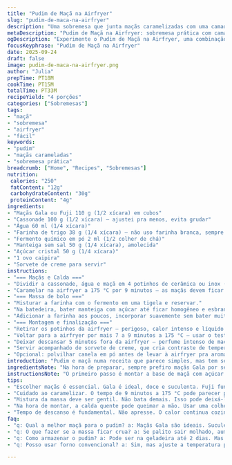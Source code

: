 ```yaml
---
title: "Pudim de Maçã na Airfryer"
slug: "pudim-de-maca-na-airfryer"
description: "Uma sobremesa que junta maçãs caramelizadas com uma camada de massa de bolo, tudo feito na airfryer. A maçã escolhida e os tempos de cozimento são cruciais para equilíbrio entre doce, textura e aroma. Alterei levemente a proporção do açúcar, substitui o bicarbonato por fermento químico para um crescimento mais uniforme, e mudou o tempo para evitar massa crua. O toque especial fica por conta da maçã Gala, que solta sucos que deixam tudo mais úmido. Finalize com sorvete de creme para contrapor quente e frio. Uma receita prática com técnicas para reconhecer o ponto com olhos, nariz e mãos."
metaDescription: "Pudim de Maçã na Airfryer: sobremesa prática com camadas de maçã caramelizada e massa de bolo, perfeita para aquecer o coração."
ogDescription: "Experimente o Pudim de Maçã na Airfryer, uma combinação irresistível de maçãs suculentas e bolo macio, perfeita para qualquer ocasião."
focusKeyphrase: "Pudim de Maçã na Airfryer"
date: 2025-09-24
draft: false
image: pudim-de-maca-na-airfryer.png
author: "Julia"
prepTime: PT18M
cookTime: PT15M
totalTime: PT33M
recipeYield: "4 porções"
categories: ["Sobremesas"]
tags:
- "maçã"
- "sobremesa"
- "airfryer"
- "fácil"
keywords:
- "pudim"
- "maçãs carameladas"
- "sobremesa prática"
breadcrumb: ["Home", "Recipes", "Sobremesas"]
nutrition: 
 calories: "250"
 fatContent: "12g"
 carbohydrateContent: "30g"
 proteinContent: "4g"
ingredients:
- "Maçãs Gala ou Fuji 110 g (1/2 xícara) em cubos"
- "Cassonade 100 g (1/2 xícara) — ajustei pra menos, evita grudar"
- "Água 60 ml (1/4 xícara)"
- "Farinha de trigo 38 g (1/4 xícara) — não uso farinha branca, sempre integral ou comum sem aditivos"
- "Fermento químico em pó 2 ml (1/2 colher de chá)"
- "Manteiga sem sal 50 g (1/4 xícara), amolecida"
- "Açúcar cristal 50 g (1/4 xícara)"
- "1 ovo caipira"
- "Sorvete de creme para servir"
instructions:
- "=== Maçãs e Calda ==="
- "Dividir a cassonade, água e maçã em 4 potinhos de cerâmica ou inox (180 ml)."
- "Caramelar na airfryer a 175 °C por 9 minutos — as maçãs devem ficar macias, a calda borbulhando e com cheiro de caramelo."
- "=== Massa de bolo ==="
- "Misturar a farinha com o fermento em uma tigela e reservar."
- "Na batedeira, bater manteiga com açúcar até ficar homogêneo e esbranquiçado. Juntar o ovo e bater mais até homogeneizar."
- "Adicionar a farinha aos poucos, incorporar suavemente sem bater muito pra não endurecer."
- "=== Montagem e finalização ==="
- "Retirar os potinhos da airfryer — perigoso, calor intenso e líquido fervendo. Com uma colher, distribuir a massa por cima das maçãs e da calda, cobrindo totalmente."
- "Voltar para a airfryer por mais 7 a 9 minutos a 175 °C — usar o teste do palito, deve sair limpo e massa firme ao toque. Massa úmida indica mais tempo."
- "Deixar descansar 5 minutos fora da airfryer — perfume intenso de maçã e manteiga quase queimando no ar round. Se retirar quente demais pode desmanchar."
- "Servir acompanhado de sorvete de creme, que cria contraste de temperatura e textura."
- "Opcional: polvilhar canela em pó antes de levar à airfryer pra aroma mais intenso."
introduction: "Pudim e maçã numa receita que parece simples, mas tem seus truques. Já fiz com várias maçãs; essa versão com maçã Gala e massa de bolo crescida na airfryer me conquistou. A textura da maçã precisa estar macia, mas não desmanchar, e a calda caramelizada deve borbulhar, dando aroma intenso. Bater manteiga e açúcar cria estrutura da massa, que sobe por cima como uma nuvem perfumada. A proximidade do cesto da airfryer ajuda a garantir o calor uniforme. O segredo é controlar o tempo olhando cor da massa, cheiro de caramelo e sensação tátil da massa ao toque. Servido com sorvete de creme, o contraste é conforto autêntico. Ideal pra quem tem pouco tempo e quer um doce que conversa com alma e experiência do cozinheiro. Sem enrolação e com técnica prática para domar a sobremesa."
ingredientsNote: "Na hora de preparar, sempre prefiro maçãs Gala por serem adocicadas sem exagero, ao contrário das Empire que podem ser mais ácidas e soltar menos suco. Cassonade é fundamental para o sabor caramelizado, mas dê uma maneirada pra massa não ficar encharcada demais. A água serve para dissolver o açúcar e ajudar no caramelo inicial, que devemos observar atentamente para que não passe demais — caramelo queimado amarga, e de menos, as maçãs ficam secas. Substituir bicarbonato por fermento feito diferença no crescimento e textura do bolo — mais macio e menos amargo. Manteiga sem sal ajuda no controle do tempero, principalmente quando usamos açúcar cristal ao invés de refinado. A escolha do ovo caipira é porque aumenta o sabor e liga melhor os ingredientes. Se não tiver airfryer, forno pré-aquecido a 180 °C funciona, mas o tempo e textura podem variar, fique de olho ao invés de só olhar relógio. Ramequins retos funcionam melhor e facilitam a retirada depois."
instructionsNote: "O primeiro passo é montar a base de maçã com açúcar e água direto nos potinhos. Usar temperatura média-alta na airfryer para o caramelo borbulhar é crucial. Fique perto; o cheiro forte de caramelo suave indica que a calda está no ponto — não deixe escurecer demais, porque depois a massa vai assar e pode queimar. Enquanto carameliza, misturar a farinha com fermento pra aumentar homogeneidade evita pontos de sabores metálicos do bicarbonato, que já usei e não volto mais. Bater manteiga e açúcar até ficar cremoso é o que cria a linguagem da massa. Incorporar o ovo só depois pra controlar emulsão e evitar separação do creme. Misturar a farinha com cuidado, sem bater demais, dá leveza e evita bola de massa ou bolo denso. Pôr a massa sobre a calda quente na hora exige cuidado para não queimar a mão, mas isso é o que cria contraste visual e sensorial. Final menos óbvio: deixar repousar pro calor penetrar e o aroma fechar como abraço; sempre faço assim. Se o palito sair molhado, estenda o tempo em 2 minutos. Importante: quem tentar pode acabar com massa crua ou maçã crua — ficar atento a textura e aroma é a chave para não errar."
tips:
- "Escolher maçãs é essencial. Gala é ideal, doce e suculenta. Fuji funciona, mas pode ser menos doce. Cassonade ajuda com o caramelo, mas não exagere. Se ficar encharcado, a massa não assa bem."
- "Cuidado ao caramelizar. O tempo de 9 minutos a 175 °C pode parecer pouco. Mas é crucial. Não deixe escurecer. O cheiro ficará intenso. Isso indica que está no ponto certo."
- "Mistura da massa deve ser gentil. Não bata demais. Isso pode deixá-la densa. Incluir o ovo depois da manteiga é chave. Mantém a leveza e união dos ingredientes. Atenção ao toque."
- "Na hora de montar, a calda quente pode queimar a mão. Usar uma colher é bom, mas cuidado. Isso cria contraste visual que impacta. Assim quando desenforma fica bonito."
- "Tempo de descanso é fundamental. Não apresse. O calor continua cozinhando. Aroma se intensifica. Espere os 5 minutos. Isso ajuda a massa a firmar e os sabores se unirem."
faq:
- "q: Qual a melhor maçã para o pudim? a: Maçãs Gala são ideais. Suculentas e doces. Fuji também funciona. Mas não exagere. Não use Empire que são muito ácidas."
- "q: O que fazer se a massa ficar crua? a: Se palito sair molhado, aumente o tempo. Adicione 2 minutos. O aroma e toque denotam quando está no ponto. Observe sempre esses sinais."
- "q: Como armazenar o pudim? a: Pode ser na geladeira até 2 dias. Mas a textura pode mudar. Se preferir, descongele. Também dá para aquecer na airfryer."
- "q: Posso usar forno convencional? a: Sim, mas ajuste a temperatura para 180 °C. O tempo pode variar. Fique de olho na cor e cheiro. Senão, pode queimar."

---
```

